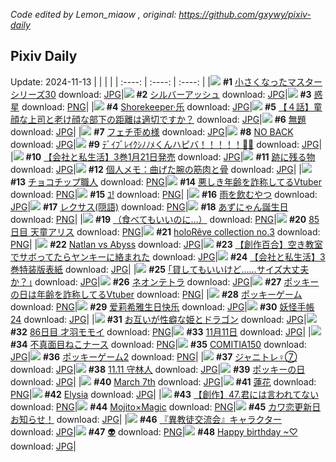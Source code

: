 *Code edited by Lemon_miaow , original: https://github.com/gxywy/pixiv-daily*
## Pixiv Daily 
Update: 2024-11-13
|      |      |      |
| :----: | :----: | :----: |
|![](https://pximg.lemonmiaow.xyz/c/240x480/img-master/img/2024/11/11/15/39/21/124196050_p0_master1200.jpg) **#1** [小さくなったマスターシリーズ30](https://www.pixiv.net/artworks/124196050) download: [JPG](https://pximg.lemonmiaow.xyz/img-original/img/2024/11/11/15/39/21/124196050_p0.jpg)|![](https://pximg.lemonmiaow.xyz/c/240x480/img-master/img/2024/11/11/00/00/31/124179990_p0_master1200.jpg) **#2** [シルバーアッシュ](https://www.pixiv.net/artworks/124179990) download: [JPG](https://pximg.lemonmiaow.xyz/img-original/img/2024/11/11/00/00/31/124179990_p0.jpg)|![](https://pximg.lemonmiaow.xyz/c/240x480/img-master/img/2024/11/11/00/07/52/124180676_p0_master1200.jpg) **#3** [惑星](https://www.pixiv.net/artworks/124180676) download: [PNG](https://pximg.lemonmiaow.xyz/img-original/img/2024/11/11/00/07/52/124180676_p0.png)|
|![](https://pximg.lemonmiaow.xyz/c/240x480/img-master/img/2024/11/11/00/00/41/124180042_p0_master1200.jpg) **#4** [Shorekeeper·乐](https://www.pixiv.net/artworks/124180042) download: [JPG](https://pximg.lemonmiaow.xyz/img-original/img/2024/11/11/00/00/41/124180042_p0.jpg)|![](https://pximg.lemonmiaow.xyz/c/240x480/img-master/img/2024/11/11/00/05/28/124180539_p0_master1200.jpg) **#5** [【４話】童顔な上司と老け顔な部下の距離は適切ですか？](https://www.pixiv.net/artworks/124180539) download: [JPG](https://pximg.lemonmiaow.xyz/img-original/img/2024/11/11/00/05/28/124180539_p0.jpg)|![](https://pximg.lemonmiaow.xyz/c/240x480/img-master/img/2024/11/12/13/14/32/124224845_p0_master1200.jpg) **#6** [無題](https://www.pixiv.net/artworks/124224845) download: [JPG](https://pximg.lemonmiaow.xyz/img-original/img/2024/11/12/13/14/32/124224845_p0.jpg)|
|![](https://pximg.lemonmiaow.xyz/c/240x480/img-master/img/2024/11/12/07/19/48/124219841_p0_master1200.jpg) **#7** [フェチ歪め様](https://www.pixiv.net/artworks/124219841) download: [JPG](https://pximg.lemonmiaow.xyz/img-original/img/2024/11/12/07/19/48/124219841_p0.jpg)|![](https://pximg.lemonmiaow.xyz/c/240x480/img-master/img/2024/11/12/00/00/34/124212132_p0_master1200.jpg) **#8** [NO BACK](https://www.pixiv.net/artworks/124212132) download: [JPG](https://pximg.lemonmiaow.xyz/img-original/img/2024/11/12/00/00/34/124212132_p0.jpg)|![](https://pximg.lemonmiaow.xyz/c/240x480/img-master/img/2024/11/12/00/00/06/124212013_p0_master1200.jpg) **#9** [ﾃﾞｲﾌﾞﾚｲｸｼﾉﾉﾒくんハピバ！！！！！🎂🎉](https://www.pixiv.net/artworks/124212013) download: [JPG](https://pximg.lemonmiaow.xyz/img-original/img/2024/11/12/00/00/06/124212013_p0.jpg)|
|![](https://pximg.lemonmiaow.xyz/c/240x480/img-master/img/2024/11/11/14/04/06/124194580_p0_master1200.jpg) **#10** [【会社と私生活】3巻1月21日発売](https://www.pixiv.net/artworks/124194580) download: [JPG](https://pximg.lemonmiaow.xyz/img-original/img/2024/11/11/14/04/06/124194580_p0.jpg)|![](https://pximg.lemonmiaow.xyz/c/240x480/img-master/img/2024/11/11/22/42/35/124208838_p0_master1200.jpg) **#11** [跡に残る物](https://www.pixiv.net/artworks/124208838) download: [JPG](https://pximg.lemonmiaow.xyz/img-original/img/2024/11/11/22/42/35/124208838_p0.jpg)|![](https://pximg.lemonmiaow.xyz/c/240x480/img-master/img/2024/11/12/06/00/08/124218845_p0_master1200.jpg) **#12** [個人メモ：曲げた腕の筋肉と骨](https://www.pixiv.net/artworks/124218845) download: [JPG](https://pximg.lemonmiaow.xyz/img-original/img/2024/11/12/06/00/08/124218845_p0.jpg)|
|![](https://pximg.lemonmiaow.xyz/c/240x480/img-master/img/2024/11/12/20/30/03/124233746_p0_master1200.jpg) **#13** [チョコチップ職人](https://www.pixiv.net/artworks/124233746) download: [PNG](https://pximg.lemonmiaow.xyz/img-original/img/2024/11/12/20/30/03/124233746_p0.png)|![](https://pximg.lemonmiaow.xyz/c/240x480/img-master/img/2024/11/11/21/12/19/124205476_p0_master1200.jpg) **#14** [悪しき年齢を詐称してるVtuber](https://www.pixiv.net/artworks/124205476) download: [PNG](https://pximg.lemonmiaow.xyz/img-original/img/2024/11/11/21/12/19/124205476_p0.png)|![](https://pximg.lemonmiaow.xyz/c/240x480/img-master/img/2024/11/11/01/18/23/124183179_p0_master1200.jpg) **#15** [ﾕ!](https://www.pixiv.net/artworks/124183179) download: [PNG](https://pximg.lemonmiaow.xyz/img-original/img/2024/11/11/01/18/23/124183179_p0.png)|
|![](https://pximg.lemonmiaow.xyz/c/240x480/img-master/img/2024/11/11/22/25/29/124208189_p0_master1200.jpg) **#16** [雨を飲むやつ](https://www.pixiv.net/artworks/124208189) download: [JPG](https://pximg.lemonmiaow.xyz/img-original/img/2024/11/11/22/25/29/124208189_p0.jpg)|![](https://pximg.lemonmiaow.xyz/c/240x480/img-master/img/2024/11/12/12/08/35/124223718_p0_master1200.jpg) **#17** [レクサス(隠語)](https://www.pixiv.net/artworks/124223718) download: [PNG](https://pximg.lemonmiaow.xyz/img-original/img/2024/11/12/12/08/35/124223718_p0.png)|![](https://pximg.lemonmiaow.xyz/c/240x480/img-master/img/2024/11/11/00/03/46/124180407_p0_master1200.jpg) **#18** [あずにゃん誕生日](https://www.pixiv.net/artworks/124180407) download: [PNG](https://pximg.lemonmiaow.xyz/img-original/img/2024/11/11/00/03/46/124180407_p0.png)|
|![](https://pximg.lemonmiaow.xyz/c/240x480/img-master/img/2024/11/12/12/00/04/124223469_p0_master1200.jpg) **#19** [（食べてもいいのに…）](https://www.pixiv.net/artworks/124223469) download: [PNG](https://pximg.lemonmiaow.xyz/img-original/img/2024/11/12/12/00/04/124223469_p0.png)|![](https://pximg.lemonmiaow.xyz/c/240x480/img-master/img/2024/11/11/15/43/50/124196118_p0_master1200.jpg) **#20** [85日目 天童アリス](https://www.pixiv.net/artworks/124196118) download: [PNG](https://pximg.lemonmiaow.xyz/img-original/img/2024/11/11/15/43/50/124196118_p0.png)|![](https://pximg.lemonmiaow.xyz/c/240x480/img-master/img/2024/11/11/00/01/03/124180110_p0_master1200.jpg) **#21** [holoRêve  collection no.3](https://www.pixiv.net/artworks/124180110) download: [PNG](https://pximg.lemonmiaow.xyz/img-original/img/2024/11/11/00/01/03/124180110_p0.png)|
|![](https://pximg.lemonmiaow.xyz/c/240x480/img-master/img/2024/11/11/15/39/25/124196052_p0_master1200.jpg) **#22** [Natlan vs Abyss](https://www.pixiv.net/artworks/124196052) download: [JPG](https://pximg.lemonmiaow.xyz/img-original/img/2024/11/11/15/39/25/124196052_p0.jpg)|![](https://pximg.lemonmiaow.xyz/c/240x480/img-master/img/2024/11/12/19/00/26/124231253_p0_master1200.jpg) **#23** [【創作百合】空き教室でサボってたらヤンキーに絡まれた](https://www.pixiv.net/artworks/124231253) download: [JPG](https://pximg.lemonmiaow.xyz/img-original/img/2024/11/12/19/00/26/124231253_p0.jpg)|![](https://pximg.lemonmiaow.xyz/c/240x480/img-master/img/2024/11/12/22/29/19/124237730_p0_master1200.jpg) **#24** [【会社と私生活】3巻特装版表紙](https://www.pixiv.net/artworks/124237730) download: [JPG](https://pximg.lemonmiaow.xyz/img-original/img/2024/11/12/22/29/19/124237730_p0.jpg)|
|![](https://pximg.lemonmiaow.xyz/c/240x480/img-master/img/2024/11/11/17/09/49/124197838_p0_master1200.jpg) **#25** [｢貸してもいいけど……サイズ大丈夫か？｣](https://www.pixiv.net/artworks/124197838) download: [JPG](https://pximg.lemonmiaow.xyz/img-original/img/2024/11/11/17/09/49/124197838_p0.jpg)|![](https://pximg.lemonmiaow.xyz/c/240x480/img-master/img/2024/11/12/19/32/22/124232169_p0_master1200.jpg) **#26** [ネオンテトラ](https://www.pixiv.net/artworks/124232169) download: [JPG](https://pximg.lemonmiaow.xyz/img-original/img/2024/11/12/19/32/22/124232169_p0.jpg)|![](https://pximg.lemonmiaow.xyz/c/240x480/img-master/img/2024/11/12/21/12/11/124235149_p0_master1200.jpg) **#27** [ポッキーの日は年齢を詐称してるVtuber](https://www.pixiv.net/artworks/124235149) download: [PNG](https://pximg.lemonmiaow.xyz/img-original/img/2024/11/12/21/12/11/124235149_p0.png)|
|![](https://pximg.lemonmiaow.xyz/c/240x480/img-master/img/2024/11/11/16/06/33/124196538_p0_master1200.jpg) **#28** [ポッキーゲーム](https://www.pixiv.net/artworks/124196538) download: [PNG](https://pximg.lemonmiaow.xyz/img-original/img/2024/11/11/16/06/33/124196538_p0.png)|![](https://pximg.lemonmiaow.xyz/c/240x480/img-master/img/2024/11/11/21/12/10/124205470_p0_master1200.jpg) **#29** [爱莉希雅生日快乐](https://www.pixiv.net/artworks/124205470) download: [JPG](https://pximg.lemonmiaow.xyz/img-original/img/2024/11/11/21/12/10/124205470_p0.jpg)|![](https://pximg.lemonmiaow.xyz/c/240x480/img-master/img/2024/11/11/00/03/40/124180397_p0_master1200.jpg) **#30** [妖怪手帳 24](https://www.pixiv.net/artworks/124180397) download: [JPG](https://pximg.lemonmiaow.xyz/img-original/img/2024/11/11/00/03/40/124180397_p0.jpg)|
|![](https://pximg.lemonmiaow.xyz/c/240x480/img-master/img/2024/11/11/18/25/49/124199841_p0_master1200.jpg) **#31** [お互いが性癖な姫とドラゴン](https://www.pixiv.net/artworks/124199841) download: [JPG](https://pximg.lemonmiaow.xyz/img-original/img/2024/11/11/18/25/49/124199841_p0.jpg)|![](https://pximg.lemonmiaow.xyz/c/240x480/img-master/img/2024/11/12/15/28/44/124226803_p0_master1200.jpg) **#32** [86日目 才羽モモイ](https://www.pixiv.net/artworks/124226803) download: [PNG](https://pximg.lemonmiaow.xyz/img-original/img/2024/11/12/15/28/44/124226803_p0.png)|![](https://pximg.lemonmiaow.xyz/c/240x480/img-master/img/2024/11/11/09/20/50/124190216_p0_master1200.jpg) **#33** [11月11日](https://www.pixiv.net/artworks/124190216) download: [JPG](https://pximg.lemonmiaow.xyz/img-original/img/2024/11/11/09/20/50/124190216_p0.jpg)|
|![](https://pximg.lemonmiaow.xyz/c/240x480/img-master/img/2024/11/11/21/11/46/124205458_p0_master1200.jpg) **#34** [不真面目ねこナース](https://www.pixiv.net/artworks/124205458) download: [PNG](https://pximg.lemonmiaow.xyz/img-original/img/2024/11/11/21/11/46/124205458_p0.png)|![](https://pximg.lemonmiaow.xyz/c/240x480/img-master/img/2024/11/12/00/00/46/124212185_p0_master1200.jpg) **#35** [COMITIA150](https://www.pixiv.net/artworks/124212185) download: [JPG](https://pximg.lemonmiaow.xyz/img-original/img/2024/11/12/00/00/46/124212185_p0.jpg)|![](https://pximg.lemonmiaow.xyz/c/240x480/img-master/img/2024/11/11/20/39/21/124204206_p0_master1200.jpg) **#36** [ポッキーゲーム2](https://www.pixiv.net/artworks/124204206) download: [PNG](https://pximg.lemonmiaow.xyz/img-original/img/2024/11/11/20/39/21/124204206_p0.png)|
|![](https://pximg.lemonmiaow.xyz/c/240x480/img-master/img/2024/11/11/11/11/13/124191698_p0_master1200.jpg) **#37** [ジャニトレ♀⑦](https://www.pixiv.net/artworks/124191698) download: [JPG](https://pximg.lemonmiaow.xyz/img-original/img/2024/11/11/11/11/13/124191698_p0.jpg)|![](https://pximg.lemonmiaow.xyz/c/240x480/img-master/img/2024/11/11/02/44/35/124185064_p0_master1200.jpg) **#38** [11.11 守林人](https://www.pixiv.net/artworks/124185064) download: [JPG](https://pximg.lemonmiaow.xyz/img-original/img/2024/11/11/02/44/35/124185064_p0.jpg)|![](https://pximg.lemonmiaow.xyz/c/240x480/img-master/img/2024/11/11/14/16/34/124194781_p0_master1200.jpg) **#39** [ポッキーの日](https://www.pixiv.net/artworks/124194781) download: [JPG](https://pximg.lemonmiaow.xyz/img-original/img/2024/11/11/14/16/34/124194781_p0.jpg)|
|![](https://pximg.lemonmiaow.xyz/c/240x480/img-master/img/2024/11/11/18/00/08/124198989_p0_master1200.jpg) **#40** [March 7th](https://www.pixiv.net/artworks/124198989) download: [JPG](https://pximg.lemonmiaow.xyz/img-original/img/2024/11/11/18/00/08/124198989_p0.jpg)|![](https://pximg.lemonmiaow.xyz/c/240x480/img-master/img/2024/11/11/14/11/43/124194705_p0_master1200.jpg) **#41** [蓮花](https://www.pixiv.net/artworks/124194705) download: [PNG](https://pximg.lemonmiaow.xyz/img-original/img/2024/11/11/14/11/43/124194705_p0.png)|![](https://pximg.lemonmiaow.xyz/c/240x480/img-master/img/2024/11/12/00/00/45/124212180_p0_master1200.jpg) **#42** [Elysia](https://www.pixiv.net/artworks/124212180) download: [JPG](https://pximg.lemonmiaow.xyz/img-original/img/2024/11/12/00/00/45/124212180_p0.jpg)|
|![](https://pximg.lemonmiaow.xyz/c/240x480/img-master/img/2024/11/12/20/01/29/124232944_p0_master1200.jpg) **#43** [【創作】47.君には言われてない](https://www.pixiv.net/artworks/124232944) download: [PNG](https://pximg.lemonmiaow.xyz/img-original/img/2024/11/12/20/01/29/124232944_p0.png)|![](https://pximg.lemonmiaow.xyz/c/240x480/img-master/img/2024/11/12/00/10/17/124212700_p0_master1200.jpg) **#44** [Mojito×Magic](https://www.pixiv.net/artworks/124212700) download: [PNG](https://pximg.lemonmiaow.xyz/img-original/img/2024/11/12/00/10/17/124212700_p0.png)|![](https://pximg.lemonmiaow.xyz/c/240x480/img-master/img/2024/11/11/16/10/00/124196599_p0_master1200.jpg) **#45** [カワ恋更新日お知らせ！](https://www.pixiv.net/artworks/124196599) download: [JPG](https://pximg.lemonmiaow.xyz/img-original/img/2024/11/11/16/10/00/124196599_p0.jpg)|
|![](https://pximg.lemonmiaow.xyz/c/240x480/img-master/img/2024/11/12/19/21/08/124231841_p0_master1200.jpg) **#46** [『異教徒交流会』キャラクター](https://www.pixiv.net/artworks/124231841) download: [JPG](https://pximg.lemonmiaow.xyz/img-original/img/2024/11/12/19/21/08/124231841_p0.jpg)|![](https://pximg.lemonmiaow.xyz/c/240x480/img-master/img/2024/11/11/08/09/35/124189356_p0_master1200.jpg) **#47** [👽](https://www.pixiv.net/artworks/124189356) download: [PNG](https://pximg.lemonmiaow.xyz/img-original/img/2024/11/11/08/09/35/124189356_p0.png)|![](https://pximg.lemonmiaow.xyz/c/240x480/img-master/img/2024/11/11/01/31/54/124183536_p0_master1200.jpg) **#48** [Happy birthday ~♡](https://www.pixiv.net/artworks/124183536) download: [JPG](https://pximg.lemonmiaow.xyz/img-original/img/2024/11/11/01/31/54/124183536_p0.jpg)|
